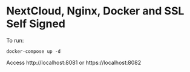 # NextCloud, Nginx, Docker and SSL Self Signed

To run:
```
docker-compose up -d
```
Access http://localhost:8081 or https://localhost:8082